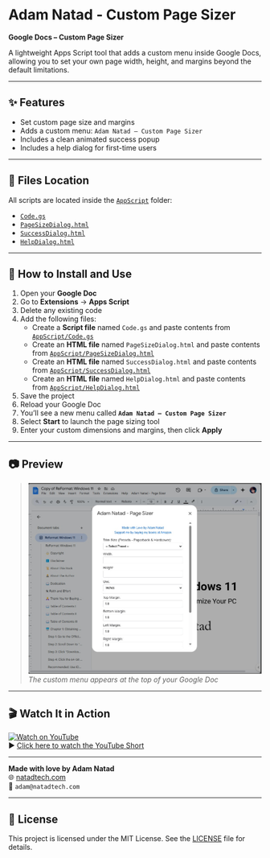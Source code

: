 # Adam Natad - Custom Page Sizer

**Google Docs – Custom Page Sizer**

A lightweight Apps Script tool that adds a custom menu inside Google Docs, allowing you to set your own page width, height, and margins beyond the default limitations.

---

## ✨ Features

- Set custom page size and margins
- Adds a custom menu: `Adam Natad – Custom Page Sizer`
- Includes a clean animated success popup
- Includes a help dialog for first-time users

---

## 📁 Files Location

All scripts are located inside the [`AppScript`](./AppScript) folder:

- [`Code.gs`](./AppScript/Code.gs)  
- [`PageSizeDialog.html`](./AppScript/PageSizeDialog.html)  
- [`SuccessDialog.html`](./AppScript/SuccessDialog.html)  
- [`HelpDialog.html`](./AppScript/HelpDialog.html)

---

## 🚀 How to Install and Use

1. Open your **Google Doc**
2. Go to **Extensions** → **Apps Script**
3. Delete any existing code
4. Add the following files:
   - Create a **Script file** named `Code.gs` and paste contents from [`AppScript/Code.gs`](./AppScript/Code.gs)
   - Create an **HTML file** named `PageSizeDialog.html` and paste contents from [`AppScript/PageSizeDialog.html`](./AppScript/PageSizeDialog.html)
   - Create an **HTML file** named `SuccessDialog.html` and paste contents from [`AppScript/SuccessDialog.html`](./AppScript/SuccessDialog.html)
   - Create an **HTML file** named `HelpDialog.html` and paste contents from [`AppScript/HelpDialog.html`](./AppScript/HelpDialog.html)
5. Save the project
6. Reload your Google Doc
7. You’ll see a new menu called **`Adam Natad – Custom Page Sizer`**
8. Select **Start** to launch the page sizing tool
9. Enter your custom dimensions and margins, then click **Apply**

---

## 📷 Preview

> ![Page Sizer Menu](./preview.jpg)  
> *The custom menu appears at the top of your Google Doc*

---

## 🎬 Watch It in Action

[![Watch on YouTube](https://img.youtube.com/vi/tZn7T-6gJ6k/hqdefault.jpg)](https://www.youtube.com/shorts/tZn7T-6gJ6k)  
▶️ [Click here to watch the YouTube Short](https://www.youtube.com/shorts/tZn7T-6gJ6k)

---

**Made with love by Adam Natad**  
🌐 [natadtech.com](https://natadtech.com)  
📧 `adam@natadtech.com`

---

## 📄 License

This project is licensed under the MIT License. See the [LICENSE](./LICENSE) file for details.
